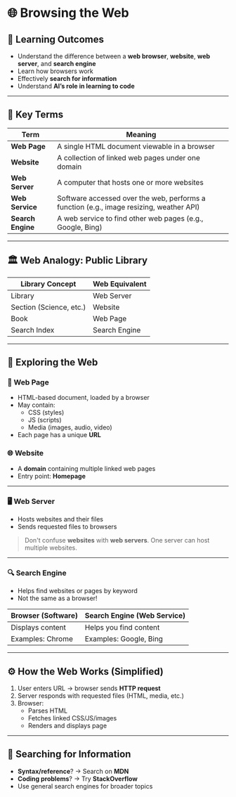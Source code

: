 # 🌐 Browsing the Web

## 🎯 Learning Outcomes
- Understand the difference between a **web browser**, **website**, **web server**, and **search engine**
- Learn how browsers work
- Effectively **search for information**
- Understand **AI’s role in learning to code**

---

## 📖 Key Terms

| Term            | Meaning                                                                 |
|------------------|-------------------------------------------------------------------------|
| **Web Page**     | A single HTML document viewable in a browser                           |
| **Website**      | A collection of linked web pages under one domain                      |
| **Web Server**   | A computer that hosts one or more websites                             |
| **Web Service**  | Software accessed over the web, performs a function (e.g., image resizing, weather API) |
| **Search Engine**| A web service to find other web pages (e.g., Google, Bing)             |

---

## 🏛 Web Analogy: Public Library

| Library Concept           | Web Equivalent          |
|---------------------------|-------------------------|
| Library                   | Web Server              |
| Section (Science, etc.)   | Website                 |
| Book                      | Web Page                |
| Search Index              | Search Engine           |

---

## 🧭 Exploring the Web

### 📄 Web Page
- HTML-based document, loaded by a browser  
- May contain:
  - CSS (styles)
  - JS (scripts)
  - Media (images, audio, video)
- Each page has a unique **URL**


### 🌐 Website
- A **domain** containing multiple linked web pages  
- Entry point: **Homepage**


---

### 🖥 Web Server
- Hosts websites and their files
- Sends requested files to browsers

> Don't confuse **websites** with **web servers**. One server can host multiple websites.

---

### 🔍 Search Engine
- Helps find websites or pages by keyword
- Not the same as a browser!

| Browser (Software)   | Search Engine (Web Service)    |
|----------------------|---------------------------------|
| Displays content      | Helps you find content          |
| Examples: Chrome      | Examples: Google, Bing          |


---

## ⚙️ How the Web Works (Simplified)

1. User enters URL → browser sends **HTTP request**
2. Server responds with requested files (HTML, media, etc.)
3. Browser:
   - Parses HTML
   - Fetches linked CSS/JS/images
   - Renders and displays page

---

## 🔎 Searching for Information

- **Syntax/reference**? → Search on **MDN**  
- **Coding problems**? → Try **StackOverflow**
- Use general search engines for broader topics


